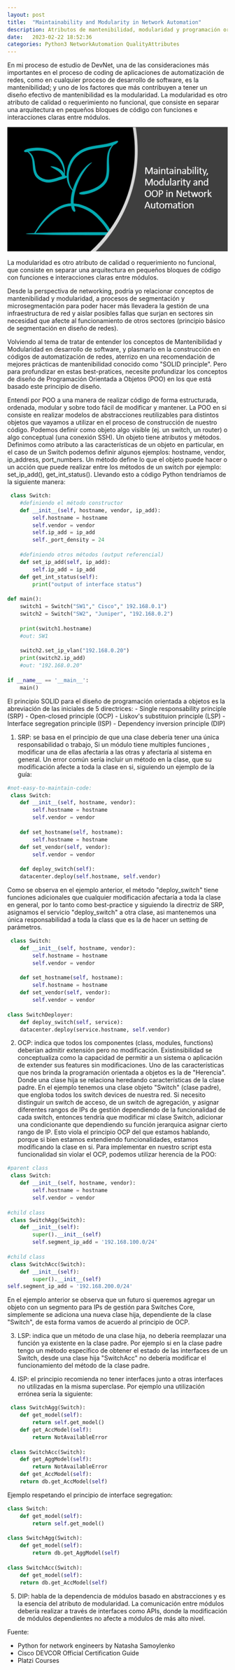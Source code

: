 ```yaml
---
layout: post
title:  "Maintainability and Modularity in Network Automation"
description: Atributos de mantenibilidad, modularidad y programación orientada a objetos en automatización de redes
date:   2023-02-22 18:52:36
categories: Python3 NetworkAutomation QualityAttributes
---
```

En mi proceso de estudio de DevNet, una de las consideraciones más importantes en el proceso de coding de aplicaciones de automatización de redes, como en cualquier proceso de desarrollo de software, es la mantenibilidad; y uno de los factores que más contribuyen a tener un diseño efectivo de mantenibilidad es la modularidad. La modularidad es otro atributo de calidad o requerimiento no funcional, que consiste en separar una arquitectura en pequeños bloques de código con funciones e interacciones claras entre módulos.

![texture theme preview](https://github.com/pablodiegovs/pablodiegovs.github.io/raw/main/assets/images/mantenibilidad.jpg)

La modularidad es otro atributo de calidad o requerimiento no funcional, que consiste en separar una arquitectura en pequeños bloques de código con funciones e interacciones claras entre módulos.

Desde la perspectiva de networking, podría yo relacionar conceptos de mantenibilidad y modularidad, a procesos de segmentación y microsegmentación para poder hacer más llevadera la gestión de una infraestructura de red y aislar posibles fallas que surjan en sectores sin necesidad que afecte al funcionamiento de otros sectores (principio básico de segmentación en diseño de redes).

Volviendo al tema de tratar de entender los conceptos de Mantenibilidad y Modularidad en desarrollo de software, y plasmarlo en la construcción en códigos de automatización de redes, aterrizo en una recomendación de mejores prácticas de mantenibilidad conocido como "SOLID principle". Pero para profundizar en estas best-pratices, necesite profundizar los conceptos de diseño de Programación Orientada a Objetos (POO) en los que está basado este principio de diseño.

Entendí por POO a una manera de realizar código de forma estructurada, ordenada, modular y sobre todo fácil de modificar y mantener. La POO en si consiste en realizar modelos de abstracciones reutilizables para distintos objetos que vayamos a utilizar en el proceso de construcción de nuestro código. Podemos definir como objeto algo visible (ej. un switch, un router) o algo conceptual (una conexión SSH). Un objeto tiene atributos y métodos. Definimos como atributo a las características de un objeto en particular, en el caso de un Switch podemos definir algunos ejemplos: hostname, vendor, ip_address, port_numbers. Un método define lo que el objeto puede hacer o un acción que puede realizar entre los métodos de un switch por ejemplo: set_ip_add(), get_int_status(). Llevando esto a código Python tendríamos de la siguiente manera:


```python
 class Switch:
	#definiendo el método constructor
	def __init__(self, hostname, vendor, ip_add):
		self.hostname = hostname
		self.vendor = vendor
		self.ip_add = ip_add
		self._port_density = 24
	
	#definiendo otros métodos (output referencial)
	def set_ip_add(self, ip_add):
		self.ip_add = ip_add
	def get_int_status(self):
		print("output of interface status")

def main():
	switch1 = Switch("SW1"," Cisco"," 192.168.0.1")
	switch2 = Switch("SW2", "Juniper", "192.168.0.2")
	
	print(switch1.hostname)
	#out: SW1
	
	switch2.set_ip_vlan("192.168.0.20")
	print(switch2.ip_add)
	#out: "192.168.0.20"

if __name__ == '__main__':
  	main()
```

El principio SOLID para el diseño de programación orientada a objetos es la abreviación de las iniciales de 5 directrices:
	- Single responsability principle (SRP)
	- Open-closed principle (OCP)
	- Liskov's substituion principle (LSP)
	- Interface segregation principle (ISP)
	- Dependency inversion principle (DIP)

1. SRP: se basa en el principio de que una clase debería tener una única responsabilidad o trabajo, Si un módulo tiene multiples funciones , modificar una de ellas afectaría a las otras y afectaría al sistema en general. Un error común sería incluir un método en la clase, que su modificación afecte a toda la clase en si, siguiendo un ejemplo de la guía:

```python
#not-easy-to-maintain-code:
 class Switch:
	def __init__(self, hostname, vendor):
		self.hostname = hostname
		self.vendor = vendor
		
	def set_hostname(self, hostname):
		self.hostname = hostname
	def set_vendor(self, vendor):
		self.vendor = vendor
	
	def deploy_switch(self):
    datacenter.deploy(self.hostname, self.vendor)
```

Como se observa en el ejemplo anterior, el método "deploy_switch" tiene funciones adicionales que cualquier modificación afectaría a toda la clase en general, por lo tanto como best-practice y siguiendo la directriz de SRP, asignamos el servicio "deploy_switch" a otra clase, asi mantenemos una única responsabilidad a toda la class que es la de hacer un setting de parámetros.

```python
 class Switch:
	def __init__(self, hostname, vendor):
		self.hostname = hostname
		self.vendor = vendor
		
	def set_hostname(self, hostname):
		self.hostname = hostname
	def set_vendor(self, vendor):
		self.vendor = vendor

class SwitchDeployer:
	def deploy_switch(self, service):
    datacenter.deploy(service.hostname, self.vendor)
```

2. OCP: indica que todos los componentes (class, modules, functions) deberían admitir extensión pero no modificación. Existinsibilidad se conceptualiza como la capacidad de permitir a un sistema o aplicación de extender sus features sin modificaciones.
Uno de las características que nos brinda la programación orientada a objetos es la de "Herencia". Donde una clase hija se relaciona heredando características de la clase padre. En el ejemplo tenemos una clase objeto "Switch" (clase padre), que engloba todos los switch devices de nuestra red. Si necesito distinguir un switch de acceso, de un switch de agregación, y asignar diferentes rangos de IPs de gestión dependiendo de la funcionalidad de cada switch, entonces tendría que modificar mi clase Switch, adicionar una condicionante que dependiendo su función jerarquica asignar cierto rango de IP. Esto viola el principio OCP del que estamos hablando, porque si bien estamos extendiendo funcionalidades, estamos modificando la clase en si. Para implementar en nuestro script esta funcionalidad sin violar el OCP, podemos utilizar herencia de la POO:

```python
#parent class
 class Switch:
	def __init__(self, hostname, vendor):
		self.hostname = hostname
		self.vendor = vendor

#child class
 class SwitchAgg(Switch):    
	def __init__(self):
		super().__init__(self)
		self.segment_ip_add = '192.168.100.0/24'
		
#child class
 class SwitchAcc(Switch):    
	def __init__(self):
		super().__init__(self)
self.segment_ip_add = '192.168.200.0/24'
```
En el ejemplo anterior se observa que un futuro si queremos agregar un objeto con un segmento para IPs de gestión para Switches Core, simplemente se adiciona una nueva clase hija, dependiente de la clase "Switch", de esta forma vamos de acuerdo al principio de OCP.

3. LSP: indica que un método de una clase hija, no debería reemplazar una función ya existente en la clase padre. Por ejemplo si en la clase padre tengo un método específico de obtener el estado de las interfaces de un Switch, desde una clase hija "SwitchAcc" no debería modificar el funcionamiento del método de la clase padre.

4. ISP: el principio recomienda no tener interfaces junto a otras interfaces no utilizadas en la misma superclase. Por ejemplo una utilización errónea sería la siguiente:

```python
 class SwitchAgg(Switch):    
	def get_model(self):
		return self.get_model()
	def get_AccModel(self):
		return NotAvailableError

 class SwitchAcc(Switch):    
	def get_AggModel(self):
		return NotAvailableError
	def get_AccModel(self):
    return db.get_AccModel(self)

```
Ejemplo respetando el principio de interface segregation:

```python
class Switch:    
	def get_model(self):
		return self.get_model()
		
class SwitchAgg(Switch):    
	def get_model(self):
		return db.get_AggModel(self)

class SwitchAcc(Switch):    
	def get_model(self):
    return db.get_AccModel(self)

```

5. DIP: habla de la dependencia de módulos basado en abstracciones y es la esencia del atributo de modularidad. La comunicación entre módulos debería realizar a través de interfaces como APIs, donde la modificación de módulos dependientes no afecte a módulos de más alto nivel.


Fuente:
- Python for network engineers by Natasha Samoylenko
- Cisco DEVCOR Official Certification Guide
- Platzi Courses

